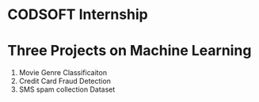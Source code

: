   # CODSOFT Internship
# Three Projects on Machine Learning 
1. Movie Genre Classificaiton 
2. Credit Card Fraud Detection 
3. SMS spam collection Dataset 
